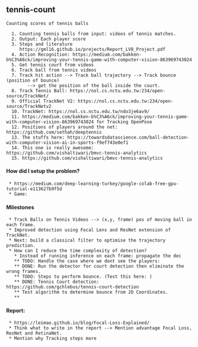 ## tennis-count
    Counting scores of tennis balls

      1. Counting tennis balls from input: videos of tennis matches.
      2. Output: Each player score
      3. Steps and literature
         https://gml16.github.io/projects/Report_LV8_Project.pdf
      4. Action Recognition: https://medium.com/bakken-b%C3%A6ck/improving-your-tennis-game-with-computer-vision-863969743024
      5. Get tennis court from videos
      6. Track ball from tennis videos
      7. Track hit action --> Track ball trajectory --> Track bounce (position of bounce)
            --> get the position of the ball inside the court.
      8. Track Tennis Ball: https://nol.cs.nctu.edu.tw:234/open-source/TrackNet/
      9. Official TrackNet V2: https://nol.cs.nctu.edu.tw:234/open-source/TrackNetv2
      10. TrackNet: https://nol.cs.nctu.edu.tw/ndo3je6av9/
      11. https://medium.com/bakken-b%C3%A6ck/improving-your-tennis-game-with-computer-vision-863969743024 for Tracking OpenPose
      12. Positions of players around the net: https://github.com/sethah/deeptennis
      13. The stuffs here: https://towardsdatascience.com/ball-detection-with-computer-vision-ai-in-sports-f9ef743e0ef1
      14. This one is really awesome: https://github.com/vishaltiwari/bmvc-tennis-analytics
      15. https://github.com/vishaltiwari/bmvc-tennis-analytics


#### How did I setup the problem?
     * https://medium.com/deep-learning-turkey/google-colab-free-gpu-tutorial-e113627b9f5d
     * Game: 

#### Milestones
     * Track Balls on Tennis Videos --> (x,y, frame) pos of moving ball in each frame.
     * Improved detection using Focal Lens and ResNet extension of TrackNet.
     * Next: build a classical filter to optimise the trajectory prediction.
     * How can I reduce the time complexity of detection?
       * Instead of running inference on each frame: propagate the dec
       ** TODO: Handle the case where we dont see the players: 
       ** DONE: Run the detector for court detection then eliminate the wrong frames.
       ** TODO: Steps to perform bounce. (Test this here: )
       ** DONE: Tennis Court detection: https://github.com/gchlebus/tennis-court-detection
       ** Test algorithm to determine bounce from 2D Coordinates.
       ** 
#### Report:
     * https://leimao.github.io/blog/Focal-Loss-Explained/
     * Think what to write in the report --> Mention advantage Focal Loss,  ResNet and RetinaNet.
     * Mention why Tracking steps more      
